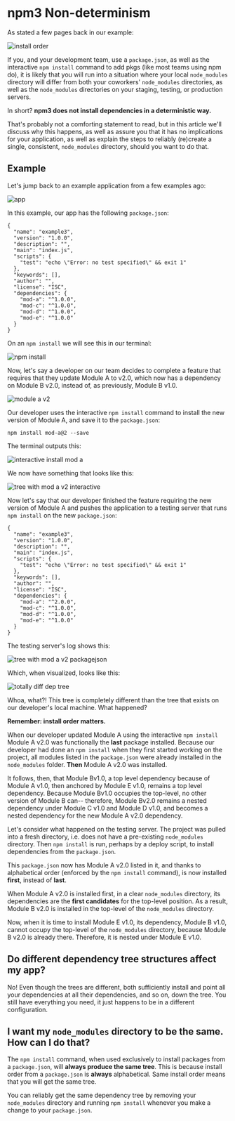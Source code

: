 <!--
title: 05 - npm v3 Non-determinism
featured: true
-->

# npm3 Non-determinism

As stated a few pages back in our example:

![install order](/images/install-order.png)

If you, and your development team, use a `package.json`, as well
as the interactive `npm install` command to add pkgs (like most
teams using npm do), it is likely that you will run into a situation
where your local `node_modules` directory will differ from both
your coworkers' `node_modules` directories, as well as the `node_modules`
directories on your staging, testing, or production servers.

In short? __npm3 does not install dependencies in a deterministic way.__

That's probably not a comforting statement to read, but in this article
we'll discuss why this happens, as well as assure you that it has no
implications for your application, as well as explain the steps to
reliably (re)create a single, consistent, `node_modules` directory, should
you want to do that.

## Example

Let's jump back to an example application from a few examples ago:

![app](/images/npm3deps8.png)

In this example, our app has the following `package.json`:

```
{
  "name": "example3",
  "version": "1.0.0",
  "description": "",
  "main": "index.js",
  "scripts": {
    "test": "echo \"Error: no test specified\" && exit 1"
  },
  "keywords": [],
  "author": "",
  "license": "ISC",
  "dependencies": {
    "mod-a": "^1.0.0",
    "mod-c": "^1.0.0",
    "mod-d": "^1.0.0",
    "mod-e": "^1.0.0"
  }
}
```

On an `npm install` we will see this in our terminal:

![npm install](/images/npm3deps14.png)

Now, let's say a developer on our team decides to complete a feature that
requires that they update Module A to v2.0, which now has a dependency on
Module B v2.0, instead of, as previously, Module B v1.0.

![module a v2](/images/npm3deps9.png)

Our developer uses the interactive `npm install` command to install the new
version of Module A, and save it to the `package.json`:

```
npm install mod-a@2 --save
```

The terminal outputs this:

![interactive install mod a](/images/npm3deps15.png)

We now have something that looks like this:

![tree with mod a v2 interactive](/images/npm3deps10.png)

Now let's say that our developer finished the feature requiring the new 
version of Module A and pushes the application to a testing server
that runs `npm install` on the new `package.json`:

```
{
  "name": "example3",
  "version": "1.0.0",
  "description": "",
  "main": "index.js",
  "scripts": {
    "test": "echo \"Error: no test specified\" && exit 1"
  },
  "keywords": [],
  "author": "",
  "license": "ISC",
  "dependencies": {
    "mod-a": "^2.0.0",
    "mod-c": "^1.0.0",
    "mod-d": "^1.0.0",
    "mod-e": "^1.0.0"
  }
}
```

The testing server's log shows this:

![tree with mod a v2 packagejson](/images/npm3deps16.png)

Which, when visualized, looks like this:

![totally diff dep tree](/images/npm3deps17.png)

Whoa, what?! This tree is completely different than the tree that
exists on our developer's local machine. What happened?

__Remember: install order matters.__

When our developer updated Module A using the interactive `npm install`
Module A v2.0 was functionally the **last** package installed. Because
our developer had done an `npm install` when they first started working
on the project, all modules listed in the `package.json` were already
installed in the `node_modules` folder. **Then** Module A v2.0 was 
installed.

It follows, then, that Module Bv1.0, a top level dependency because of
Module A v1.0, then anchored by Module E v1.0, remains a top level
dependency. Because Module Bv1.0 occupies the top-level, no other version
of Module B can-- therefore, Module Bv2.0 remains a nested dependency
under Module C v1.0 and Module D v1.0, and becomes a nested dependency
for the new Module A v2.0 dependency.

Let's consider what happened on the testing server. The project was pulled
into a fresh directory, i.e. does not have a pre-existing `node_modules`
directory. Then `npm install` is run, perhaps by a deploy script, to install
dependencies from the `package.json`.

This `package.json` now has Module A v2.0 listed in it, and thanks to
alphabetical order (enforced by the `npm install` command), is now installed
**first**, instead of **last**.

When Module A v2.0 is installed first, in a clear `node_modules` directory, its
dependencies are the **first candidates** for the top-level position. As a result,
Module B v2.0 is installed in the top-level of the `node_modules` directory.

Now, when it is time to install Module E v1.0, its dependency, Module B v1.0,
cannot occupy the top-level of the `node_modules` directory, because Module B v2.0
is already there. Therefore, it is nested under Module E v1.0.

## Do different dependency tree structures affect my app?

No! Even though the trees are different, both sufficiently install and point
all your dependencies at all their dependencies, and so on, down the tree.
You still have everything you need, it just happens to be in a different
configuration.

## I want my `node_modules` directory to be the same. How can I do that?

The `npm install` command, when used exclusively to install packages from a
`package.json`, will **always produce the same tree**. This is because install order
from a `package.json` is **always** alphabetical. Same install order means that
you will get the same tree.

You can reliably get the same dependency tree by removing your `node_modules`
directory and running `npm install` whenever you make a change to your `package.json`.
